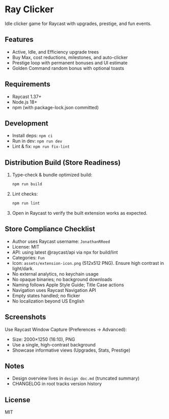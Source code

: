 # Ray Clicker

Idle clicker game for Raycast with upgrades, prestige, and fun events.

## Features

- Active, Idle, and Efficiency upgrade trees
- Buy Max, cost reductions, milestones, and auto-clicker
- Prestige loop with permanent bonuses and UI estimate
- Golden Command random bonus with optional toasts

## Requirements

- Raycast 1.37+
- Node.js 18+
- npm (with package-lock.json committed)

## Development

- Install deps: `npm ci`
- Run in dev: `npm run dev`
- Lint & fix: `npm run fix-lint`

## Distribution Build (Store Readiness)

1. Type-check & bundle optimized build:
   ```bash
   npm run build
   ```
2. Lint checks:
   ```bash
   npm run lint
   ```
3. Open in Raycast to verify the built extension works as expected.

## Store Compliance Checklist

- Author uses Raycast username: `JonathanRReed`
- License: MIT
- API: using latest @raycast/api via npx for build/lint
- Categories: `Fun`
- Icon: `assets/extension-icon.png` (512x512 PNG). Ensure high contrast in light/dark.
- No external analytics, no keychain usage
- No opaque binaries; no background downloads
- Naming follows Apple Style Guide; Title Case actions
- Navigation uses Raycast Navigation API
- Empty states handled; no flicker
- No localization beyond US English

## Screenshots

Use Raycast Window Capture (Preferences → Advanced):

- Size: 2000×1250 (16:10), PNG
- Use a single, high-contrast background
- Showcase informative views (Upgrades, Stats, Prestige)

## Notes

- Design overview lives in `design doc.md` (truncated summary)
- CHANGELOG in root tracks version history

## License

MIT